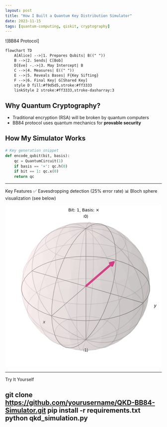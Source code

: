 ```yaml
---
layout: post
title: "How I Built a Quantum Key Distribution Simulator"
date: 2023-11-15
tags: [quantum-computing, qiskit, cryptography]
---
```


![BB84 Protocol]
```mermaid
flowchart TD
    A[Alice] -->|1. Prepares Qubits| B((" "))
    B -->|2. Sends| C[Bob]
    D[Eve] -.->|3. May Intercept| B
    C -->|4. Measures| E((" "))
    E -->|5. Reveals Bases| F{Key Sifting}
    F -->|6. Final Key| G[Shared Key]
    style D fill:#f9d5d5,stroke:#ff3333
    linkStyle 2 stroke:#ff3333,stroke-dasharray:3
```

## Why Quantum Cryptography?
- Traditional encryption (RSA) will be broken by quantum computers
- BB84 protocol uses quantum mechanics for **provable security**

## How My Simulator Works
```python
# Key generation snippet
def encode_qubit(bit, basis):
    qc = QuantumCircuit(1)
    if basis == '×': qc.h(0)
    if bit == 1: qc.x(0)
    return qc
```
---
Key Features
✅ Eavesdropping detection (25% error rate)
📊 Bloch sphere visualization (see below)

![Bloch Sphere](/assets/bloch_sphere.png)

---
Try It Yourself

git clone https://github.com/yourusername/QKD-BB84-Simulator.git
pip install -r requirements.txt
python qkd_simulation.py
---

